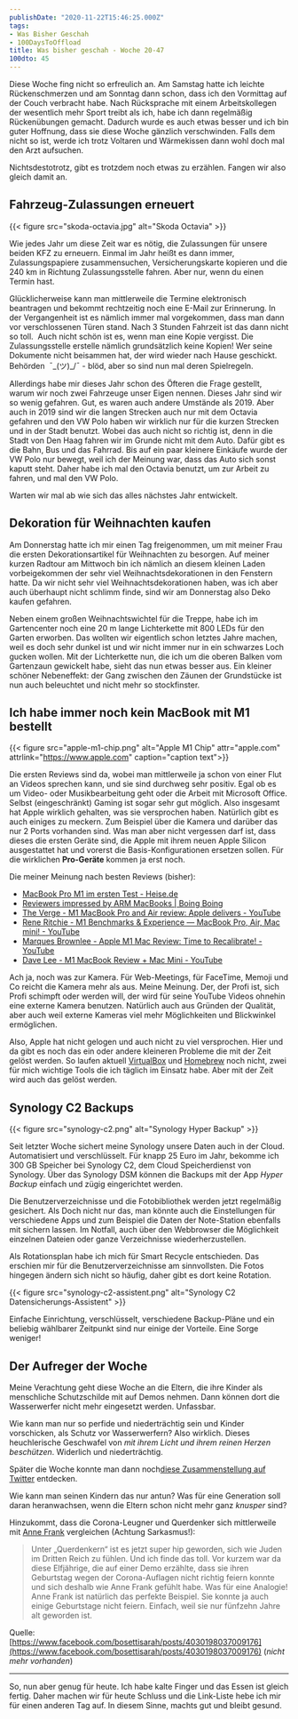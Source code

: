 ```yaml
---
publishDate: "2020-11-22T15:46:25.000Z"
tags:
- Was Bisher Geschah
- 100DaysToOffload
title: Was bisher geschah - Woche 20-47
100dto: 45
---
```


Diese Woche fing nicht so erfreulich an. Am Samstag hatte ich leichte Rückenschmerzen und am Sonntag dann schon, dass ich den Vormittag auf der Couch verbracht habe. Nach Rücksprache mit einem Arbeitskollegen der wesentlich mehr Sport treibt als ich, habe ich dann regelmäßig Rückenübungen gemacht. Dadurch wurde es auch etwas besser und ich bin guter Hoffnung, dass sie diese Woche gänzlich verschwinden. Falls dem nicht so ist, werde ich trotz Voltaren und Wärmekissen dann wohl doch mal den Arzt aufsuchen. 

Nichtsdestotrotz, gibt es trotzdem noch etwas zu erzählen. Fangen wir also gleich damit an. 

<!--more-->

## Fahrzeug-Zulassungen erneuert

{{< figure src="skoda-octavia.jpg" alt="Skoda Octavia" >}}

Wie jedes Jahr um diese Zeit war es nötig, die Zulassungen für unsere beiden KFZ zu erneuern. Einmal im Jahr heißt es dann immer, Zulassungspapiere zusammensuchen, Versicherungskarte kopieren und die 240 km in Richtung Zulassungsstelle fahren. Aber nur, wenn du einen Termin hast. 

Glücklicherweise kann man mittlerweile die Termine elektronisch beantragen und bekommt rechtzeitig noch eine E-Mail zur Erinnerung. In der Vergangenheit ist es nämlich immer mal vorgekommen, dass man dann vor verschlossenen Türen stand. Nach 3 Stunden Fahrzeit ist das dann nicht so toll.  Auch nicht schön ist es, wenn man eine Kopie vergisst. Die Zulassungsstelle erstelle nämlich grundsätzlich keine Kopien! Wer seine Dokumente nicht beisammen hat, der wird wieder nach Hause geschickt. Behörden  ¯\_(ツ)_/¯ - blöd, aber so sind nun mal deren Spielregeln. 

Allerdings habe mir dieses Jahr schon des Öfteren die Frage gestellt, warum wir noch zwei Fahrzeuge unser Eigen nennen. Dieses Jahr sind wir so wenig gefahren. Gut, es waren auch andere Umstände als 2019. Aber auch in 2019 sind wir die langen Strecken auch nur mit dem Octavia gefahren und den VW Polo haben wir wirklich nur für die kurzen Strecken und in der Stadt benutzt. Wobei das auch nicht so richtig ist, denn in die Stadt von Den Haag fahren wir im Grunde nicht mit dem Auto. Dafür gibt es die Bahn, Bus und das Fahrrad. Bis auf ein paar kleinere Einkäufe wurde der VW Polo nur bewegt, weil ich der Meinung war, dass das Auto sich sonst kaputt steht. Daher habe ich mal den Octavia benutzt, um zur Arbeit zu fahren, und mal den VW Polo. 

Warten wir mal ab wie sich das alles nächstes Jahr entwickelt. 

## Dekoration für Weihnachten kaufen

Am Donnerstag hatte ich mir einen Tag freigenommen, um mit meiner Frau die ersten Dekorationsartikel für Weihnachten zu besorgen. Auf meiner kurzen Radtour am Mittwoch bin ich nämlich an diesem kleinen Laden vorbeigekommen der sehr viel Weihnachtsdekorationen in den Fenstern hatte. Da wir nicht sehr viel Weihnachtsdekorationen haben, was ich aber auch überhaupt nicht schlimm finde, sind wir am Donnerstag also Deko kaufen gefahren. 

Neben einem großen Weihnachtswichtel für die Treppe, habe ich im Gartencenter noch eine 20 m lange Lichterkette mit 800 LEDs für den Garten erworben. Das wollten wir eigentlich schon letztes Jahre machen, weil es doch sehr dunkel ist und wir nicht immer nur in ein schwarzes Loch gucken wollen. Mit der Lichterkette nun, die ich um die oberen Balken vom Gartenzaun gewickelt habe, sieht das nun etwas besser aus. Ein kleiner schöner Nebeneffekt: der Gang zwischen den Zäunen der Grundstücke ist nun auch beleuchtet und nicht mehr so stockfinster. 

## Ich habe immer noch kein MacBook mit M1 bestellt

{{< figure src="apple-m1-chip.png" alt="Apple M1 Chip" attr="apple.com" attrlink="https://www.apple.com" caption="caption text">}}

Die ersten Reviews sind da, wobei man mittlerweile ja schon von einer Flut an Videos sprechen kann, und sie sind durchweg sehr positiv. Egal ob es um Video- oder Musikbearbeitung geht oder die Arbeit mit Microsoft Office. Selbst (eingeschränkt) Gaming ist sogar sehr gut möglich. Also insgesamt hat Apple wirklich gehalten, was sie versprochen haben. Natürlich gibt es auch einiges zu meckern. Zum Beispiel über die Kamera und darüber das nur 2 Ports vorhanden sind. Was man aber nicht vergessen darf ist, dass dieses die ersten Geräte sind, die Apple mit ihrem neuen Apple Silicon ausgestattet hat und vorerst die Basis-Konfigurationen ersetzen sollen. Für die wirklichen **Pro-Geräte** kommen ja erst noch. 

Die meiner Meinung nach besten Reviews (bisher):

- [MacBook Pro M1 im ersten Test - Heise.de](https://www.heise.de/tests/MacBook-Pro-mit-M1-Prozessor-im-ersten-Test-Tolle-Performance-4963035.html)
- [Reviewers impressed by ARM MacBooks | Boing Boing](https://boingboing.net/2020/11/17/reviewers-impressed-by-arm-macbooks.html)
- [The Verge - M1 MacBook Pro and Air review: Apple delivers - YouTube](https://www.youtube.com/watch?v=OEaKQ0pxQsg)
- [Rene Ritchie - M1 Benchmarks & Experience — MacBook Pro, Air, Mac mini! - YouTube](https://www.youtube.com/watch?v=017ABj3hYG4&amp;t=52s)
- [Marques Brownlee - Apple M1 Mac Review: Time to Recalibrate! - YouTube](https://www.youtube.com/watch?v=f4g2nPY-VZc)
- [Dave Lee - M1 MacBook Review + Mac Mini - YouTube](https://www.youtube.com/watch?v=XQ6vX6nmboU)

Ach ja, noch was zur Kamera. Für Web-Meetings, für FaceTime, Memoji und Co reicht die Kamera mehr als aus. Meine Meinung. Der, der Profi ist, sich Profi schimpft oder werden will, der wird für seine YouTube Videos ohnehin eine externe Kamera benutzen. Natürlich auch aus Gründen der Qualität, aber auch weil externe Kameras viel mehr Möglichkeiten und Blickwinkel ermöglichen. 

Also, Apple hat nicht gelogen und auch nicht zu viel versprochen. Hier und da gibt es noch das ein oder andere kleineren Probleme die mit der Zeit gelöst werden. So laufen aktuell [VirtualBox](https://www.virtualbox.org/) und [Homebrew](https://brew.sh/) noch nicht, zwei für mich wichtige Tools die ich täglich im Einsatz habe. Aber mit der Zeit wird auch das gelöst werden.

## Synology C2 Backups

{{< figure src="synology-c2.png" alt="Synology Hyper Backup" >}}

Seit letzter Woche sichert meine Synology unsere Daten auch in der Cloud. Automatisiert und verschlüsselt. Für knapp 25 Euro im Jahr, bekomme ich 300 GB Speicher bei Synology C2, dem Cloud Speicherdienst von Synology. Über das Synology DSM können die Backups mit der App *Hyper Backup* einfach und zügig eingerichtet werden.

Die Benutzerverzeichnisse und die Fotobibliothek werden jetzt regelmäßig gesichert. Als Doch nicht nur das, man könnte auch die Einstellungen für verschiedene Apps und zum Beispiel die Daten der Note-Station ebenfalls mit sichern lassen. Im Notfall, auch über den Webbrowser die Möglichkeit einzelnen Dateien oder ganze Verzeichnisse wiederherzustellen.

Als Rotationsplan habe ich mich für Smart Recycle entschieden. Das erschien mir für die Benutzerverzeichnisse am sinnvollsten. Die Fotos hingegen ändern sich nicht so häufig, daher gibt es dort keine Rotation. 

{{< figure src="synology-c2-assistent.png" alt="Synology C2 Datensicherungs-Assistent" >}}

Einfache Einrichtung, verschlüsselt, verschiedene Backup-Pläne und ein beliebig wählbarer Zeitpunkt sind nur einige der Vorteile. Eine Sorge weniger!

## Der Aufreger der Woche

Meine Verachtung geht diese Woche an die Eltern, die ihre Kinder als menschliche Schutzschilde mit auf Demos nehmen. Dann können dort die Wasserwerfer nicht mehr eingesetzt werden. Unfassbar.

Wie kann man nur so perfide und niederträchtig sein und Kinder vorschicken, als Schutz vor Wasserwerfern? Also wirklich. Dieses heuchlerische Geschwafel von *mit ihrem Licht und ihrem reinen Herzen beschützen*. Widerlich und niederträchtig.

Später die Woche konnte man dann noch[diese Zusammenstellung auf Twitter](https://twitter.com/katihuhn/status/1330045307602825216) entdecken.

Wie kann man seinen Kindern das nur antun? Was für eine Generation soll daran heranwachsen, wenn die Eltern schon nicht mehr ganz *knusper* sind? 

Hinzukommt, dass die Corona-Leugner und Querdenker sich mittlerweile mit [Anne Frank](https://de.wikipedia.org/wiki/Anne_Frank) vergleichen (Achtung Sarkasmus!):

> Unter „Querdenkern“ ist es jetzt super hip geworden, sich wie Juden im Dritten Reich zu fühlen. Und ich finde das toll. Vor kurzem war da diese Elfjährige, die auf einer Demo erzählte, dass sie ihren Geburtstag wegen der Corona-Auflagen nicht richtig feiern konnte und sich deshalb wie Anne Frank gefühlt habe. Was für eine Analogie! Anne Frank ist natürlich das perfekte Beispiel. Sie konnte ja auch einige Geburtstage nicht feiern. Einfach, weil sie nur fünfzehn Jahre alt geworden ist.

Quelle: [https://www.facebook.com/bosettisarah/posts/4030198037009176](https://www.facebook.com/bosettisarah/posts/4030198037009176) (_nicht mehr vorhanden_)

---

So, nun aber genug für heute. Ich habe kalte Finger und das Essen ist gleich fertig. Daher machen wir für heute Schluss und die Link-Liste hebe ich mir für einen anderen Tag auf. In diesem Sinne, machts gut und bleibt gesund.
